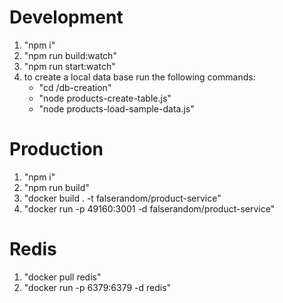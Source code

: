 # Development
1. "npm i"
2. "npm run build:watch"
3. "npm run start:watch"
4. to create a local data base run the following commands:
   * "cd /db-creation"
   * "node products-create-table.js" 
   * "node products-load-sample-data.js"

# Production
1. "npm i"
1. "npm run build"
1. "docker build . -t falserandom/product-service"
1. "docker run -p 49160:3001 -d falserandom/product-service"

# Redis
1. "docker pull redis"
2. "docker run -p 6379:6379 -d redis"
